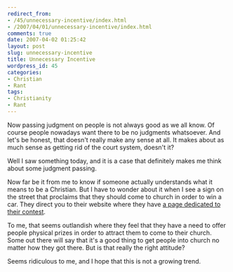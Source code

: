 ```yaml
---
redirect_from:
- /45/unnecessary-incentive/index.html
- /2007/04/01/unnecessary-incentive/index.html
comments: true
date: 2007-04-02 01:25:42
layout: post
slug: unnecessary-incentive
title: Unnecessary Incentive
wordpress_id: 45
categories:
- Christian
- Rant
tags:
- Christianity
- Rant
---
```


Now passing judgment on people is not always good as we all know.  Of course people nowadays want there to be no judgments whatsoever.  And let's be honest, that doesn't really make any sense at all.  It makes about as much sense as getting rid of the court system, doesn't it?  

Well I saw something today, and it is a case that definitely makes me think about some judgment passing.

Now far be it from me to know if someone actually understands what it means to be a Christian.  But I have to wonder about it when I see a sign on the street that proclaims that they should come to church in order to win a car.  They direct you to their website where they have [a page dedicated to their contest](http://www.ineedarevolution.com/easter/).  

To me, that seems outlandish where they feel that they have a need to offer people physical prizes in order to attract them to come to their church.  Some out there will say that it's a good thing to get people into church no matter how they got there.  But is that really the right attitude?  

Seems ridiculous to me, and I hope that this is not a growing trend.
